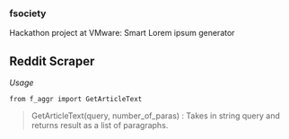 ### fsociety
Hackathon project at VMware: Smart Lorem ipsum generator

## Reddit Scraper

*Usage*

    from f_aggr import GetArticleText

>GetArticleText(query, number_of_paras) : Takes in string query and returns
result as a list of paragraphs.
